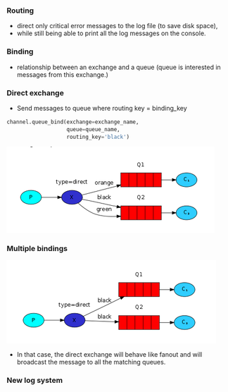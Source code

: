 ### Routing
* direct only critical error messages to the log file (to save disk space), 
* while still being able to print all the log messages on the console.

### Binding
* relationship between an exchange and a queue (queue is interested in messages from this exchange.)

### Direct exchange
* Send messages to queue where routing key = binding_key

```python
channel.queue_bind(exchange=exchange_name,
                   queue=queue_name,
                   routing_key='black')
```

![Direct exchange](https://github.com/hojat-gazestani/openstack/blob/main/rabbitmq/pic/4-Direct%20Exchange.png)

### Multiple bindings

![Multiple bindings](https://github.com/hojat-gazestani/openstack/blob/main/rabbitmq/pic/5-Multiple%20bindings.png)

* In that case, the direct exchange will behave like fanout and will broadcast the message to all the matching queues.

### New log system
